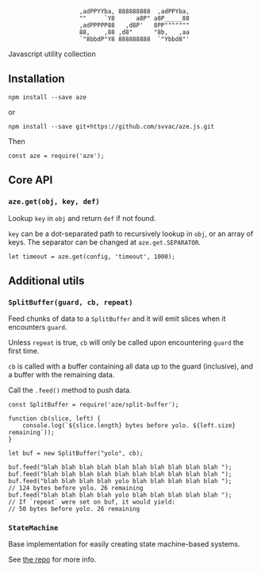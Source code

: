 
                        ,adPPYYba, 888888888  ,adPPYba,
                        ""     `Y8      a8P" a8P_____88
                        ,adPPPPP88   ,d8P'   8PP"""""""
                        88,    ,88 ,d8"      "8b,   ,aa
                        `"8bbdP"Y8 888888888  `"Ybbd8"'

Javascript utility collection

## Installation

    npm install --save aze

or

    npm install --save git+https://github.com/svvac/aze.js.git

Then

    const aze = require('aze');

## Core API

### ``aze.get(obj, key, def)``
Lookup `key` in `obj` and return `def` if not found.

`key` can be a dot-separated path to recursively lookup in `obj`, or an array of
keys. The separator can be changed at `aze.get.SEPARATOR`.

    let timeout = aze.get(config, 'timeout', 1000);


## Additional utils

### `SplitBuffer(guard, cb, repeat)`

Feed chunks of data to a `SplitBuffer` and it will emit slices when it
encounters `guard`.

Unless `repeat` is true, `cb` will only be called upon encountering `guard` the
first time.

`cb` is called with a buffer containing all data up to the guard (inclusive),
and a buffer with the remaining data.

Call the `.feed()` method to push data.

    const SplitBuffer = require('aze/split-buffer');

    function cb(slice, left) {
        console.log(`${slice.length} bytes before yolo. ${left.size} remaining`));
    }

    let buf = new SplitBuffer("yolo", cb);

    buf.feed("blah blah blah blah blah blah blah blah blah blah ");
    buf.feed("blah blah blah blah blah blah blah blah blah blah ");
    buf.feed("blah blah blah blah yolo blah blah blah blah blah ");
    // 124 bytes before yolo. 26 remaining
    buf.feed("blah blah blah blah yolo blah blah blah blah blah ");
    // If `repeat` were set on buf, it would yield:
    // 50 bytes before yolo. 26 remaining

### `StateMachine`
Base implementation for easily creating state machine-based systems.

See [the repo](https://github.com/svvac/aze.state-machine.js) for more info.


